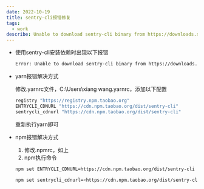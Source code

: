 ```yaml
---
date: 2022-10-19
title: sentry-cli报错修复
tags:
  - work
describe: Unable to download sentry-cli binary from https://downloads.sentry-cdn.com/
---
```

  
- 使用sentry-cli安装依赖时出现以下报错

  ```bash
  Error: Unable to download sentry-cli binary from https://downloads.sentry-cdn.com/
  ```

- yarn报错解决方式

  修改.yarnrc文件，C:\Users\xiang wang\.yarnrc，添加以下配置

  ```bash
  registry "https://registry.npm.taobao.org"
  ENTRYCLI_CDNURL "https://cdn.npm.taobao.org/dist/sentry-cli"
  sentrycli_cdnurl "https://cdn.npm.taobao.org/dist/sentry-cli"
  ```

  重新执行yarn即可

- npm报错解决方式
  
  1. 修改.npmrc，如上
  2. npm执行命令

    ```bash
    npm set ENTRYCLI_CDNURL=https://cdn.npm.taobao.org/dist/sentry-cli

    npm set sentrycli_cdnurl=<https://cdn.npm.taobao.org/dist/sentry-cli
    ```
